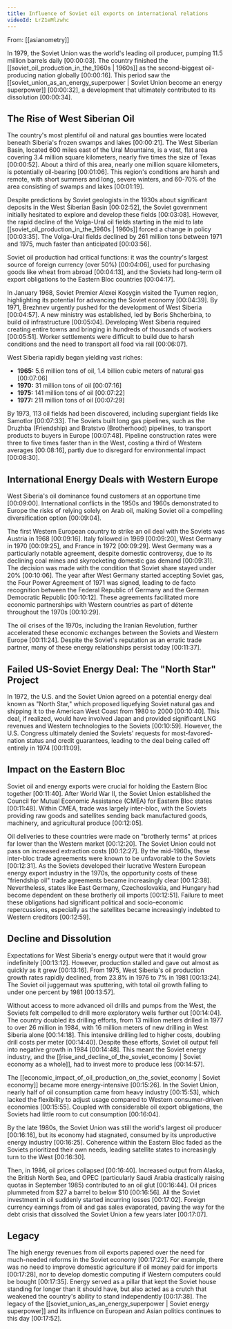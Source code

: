 ```yaml
---
title: Influence of Soviet oil exports on international relations
videoId: LrZ1eMlzwhc
---
```


From: [[asianometry]] <br/> 

In 1979, the Soviet Union was the world's leading oil producer, pumping 11.5 million barrels daily <a class="yt-timestamp" data-t="00:00:03">[00:00:03]</a>. The country finished the [[soviet_oil_production_in_the_1960s | 1960s]] as the second-biggest oil-producing nation globally <a class="yt-timestamp" data-t="00:00:16">[00:00:16]</a>. This period saw the [[soviet_union_as_an_energy_superpower | Soviet Union become an energy superpower]] <a class="yt-timestamp" data-t="00:00:32">[00:00:32]</a>, a development that ultimately contributed to its dissolution <a class="yt-timestamp" data-t="00:00:34">[00:00:34]</a>.

## The Rise of West Siberian Oil

The country's most plentiful oil and natural gas bounties were located beneath Siberia's frozen swamps and lakes <a class="yt-timestamp" data-t="00:00:21">[00:00:21]</a>. The West Siberian Basin, located 600 miles east of the Ural Mountains, is a vast, flat area covering 3.4 million square kilometers, nearly five times the size of Texas <a class="yt-timestamp" data-t="00:00:52">[00:00:52]</a>. About a third of this area, nearly one million square kilometers, is potentially oil-bearing <a class="yt-timestamp" data-t="00:01:06">[00:01:06]</a>. This region's conditions are harsh and remote, with short summers and long, severe winters, and 60-70% of the area consisting of swamps and lakes <a class="yt-timestamp" data-t="00:01:19">[00:01:19]</a>.

Despite predictions by Soviet geologists in the 1930s about significant deposits in the West Siberian Basin <a class="yt-timestamp" data-t="00:02:52">[00:02:52]</a>, the Soviet government initially hesitated to explore and develop these fields <a class="yt-timestamp" data-t="00:03:08">[00:03:08]</a>. However, the rapid decline of the Volga-Ural oil fields starting in the mid to late [[soviet_oil_production_in_the_1960s | 1960s]] forced a change in policy <a class="yt-timestamp" data-t="00:03:35">[00:03:35]</a>. The Volga-Ural fields declined by 261 million tons between 1971 and 1975, much faster than anticipated <a class="yt-timestamp" data-t="00:03:56">[00:03:56]</a>.

Soviet oil production had critical functions: it was the country's largest source of foreign currency (over 50%) <a class="yt-timestamp" data-t="00:04:06">[00:04:06]</a>, used for purchasing goods like wheat from abroad <a class="yt-timestamp" data-t="00:04:13">[00:04:13]</a>, and the Soviets had long-term oil export obligations to the Eastern Bloc countries <a class="yt-timestamp" data-t="00:04:17">[00:04:17]</a>.

In January 1968, Soviet Premier Alexei Kosygin visited the Tyumen region, highlighting its potential for advancing the Soviet economy <a class="yt-timestamp" data-t="00:04:39">[00:04:39]</a>. By 1971, Brezhnev urgently pushed for the development of West Siberia <a class="yt-timestamp" data-t="00:04:57">[00:04:57]</a>. A new ministry was established, led by Boris Shcherbina, to build oil infrastructure <a class="yt-timestamp" data-t="00:05:04">[00:05:04]</a>. Developing West Siberia required creating entire towns and bringing in hundreds of thousands of workers <a class="yt-timestamp" data-t="00:05:51">[00:05:51]</a>. Worker settlements were difficult to build due to harsh conditions and the need to transport all food via rail <a class="yt-timestamp" data-t="00:06:07">[00:06:07]</a>.

West Siberia rapidly began yielding vast riches:
*   **1965:** 5.6 million tons of oil, 1.4 billion cubic meters of natural gas <a class="yt-timestamp" data-t="00:07:06">[00:07:06]</a>
*   **1970:** 31 million tons of oil <a class="yt-timestamp" data-t="00:07:16">[00:07:16]</a>
*   **1975:** 141 million tons of oil <a class="yt-timestamp" data-t="00:07:22">[00:07:22]</a>
*   **1977:** 211 million tons of oil <a class="yt-timestamp" data-t="00:07:29">[00:07:29]</a>

By 1973, 113 oil fields had been discovered, including supergiant fields like Samotlor <a class="yt-timestamp" data-t="00:07:33">[00:07:33]</a>. The Soviets built long gas pipelines, such as the Druzhba (Friendship) and Bratstvo (Brotherhood) pipelines, to transport products to buyers in Europe <a class="yt-timestamp" data-t="00:07:48">[00:07:48]</a>. Pipeline construction rates were three to five times faster than in the West, costing a third of Western averages <a class="yt-timestamp" data-t="00:08:16">[00:08:16]</a>, partly due to disregard for environmental impact <a class="yt-timestamp" data-t="00:08:30">[00:08:30]</a>.

## International Energy Deals with Western Europe

West Siberia's oil dominance found customers at an opportune time <a class="yt-timestamp" data-t="00:09:00">[00:09:00]</a>. International conflicts in the 1950s and 1960s demonstrated to Europe the risks of relying solely on Arab oil, making Soviet oil a compelling diversification option <a class="yt-timestamp" data-t="00:09:04">[00:09:04]</a>.

The first Western European country to strike an oil deal with the Soviets was Austria in 1968 <a class="yt-timestamp" data-t="00:09:16">[00:09:16]</a>. Italy followed in 1969 <a class="yt-timestamp" data-t="00:09:20">[00:09:20]</a>, West Germany in 1970 <a class="yt-timestamp" data-t="00:09:25">[00:09:25]</a>, and France in 1972 <a class="yt-timestamp" data-t="00:09:29">[00:09:29]</a>. West Germany was a particularly notable agreement, despite domestic controversy, due to its declining coal mines and skyrocketing domestic gas demand <a class="yt-timestamp" data-t="00:09:31">[00:09:31]</a>. The decision was made with the condition that Soviet share stayed under 20% <a class="yt-timestamp" data-t="00:10:06">[00:10:06]</a>. The year after West Germany started accepting Soviet gas, the Four Power Agreement of 1971 was signed, leading to de facto recognition between the Federal Republic of Germany and the German Democratic Republic <a class="yt-timestamp" data-t="00:10:12">[00:10:12]</a>. These agreements facilitated more economic partnerships with Western countries as part of détente throughout the 1970s <a class="yt-timestamp" data-t="00:10:29">[00:10:29]</a>.

The oil crises of the 1970s, including the Iranian Revolution, further accelerated these economic exchanges between the Soviets and Western Europe <a class="yt-timestamp" data-t="00:11:24">[00:11:24]</a>. Despite the Soviet's reputation as an erratic trade partner, many of these energy relationships persist today <a class="yt-timestamp" data-t="00:11:37">[00:11:37]</a>.

## Failed US-Soviet Energy Deal: The "North Star" Project

In 1972, the U.S. and the Soviet Union agreed on a potential energy deal known as "North Star," which proposed liquefying Soviet natural gas and shipping it to the American West Coast from 1980 to 2000 <a class="yt-timestamp" data-t="00:10:40">[00:10:40]</a>. This deal, if realized, would have involved Japan and provided significant LNG revenues and Western technologies to the Soviets <a class="yt-timestamp" data-t="00:10:59">[00:10:59]</a>. However, the U.S. Congress ultimately denied the Soviets' requests for most-favored-nation status and credit guarantees, leading to the deal being called off entirely in 1974 <a class="yt-timestamp" data-t="00:11:09">[00:11:09]</a>.

## Impact on the Eastern Bloc

Soviet oil and energy exports were crucial for holding the Eastern Bloc together <a class="yt-timestamp" data-t="00:11:40">[00:11:40]</a>. After World War II, the Soviet Union established the Council for Mutual Economic Assistance (CMEA) for Eastern Bloc states <a class="yt-timestamp" data-t="00:11:48">[00:11:48]</a>. Within CMEA, trade was largely inter-bloc, with the Soviets providing raw goods and satellites sending back manufactured goods, machinery, and agricultural produce <a class="yt-timestamp" data-t="00:12:05">[00:12:05]</a>.

Oil deliveries to these countries were made on "brotherly terms" at prices far lower than the Western market <a class="yt-timestamp" data-t="00:12:20">[00:12:20]</a>. The Soviet Union could not pass on increased extraction costs <a class="yt-timestamp" data-t="00:12:27">[00:12:27]</a>. By the mid-1960s, these inter-bloc trade agreements were known to be unfavorable to the Soviets <a class="yt-timestamp" data-t="00:12:31">[00:12:31]</a>. As the Soviets developed their lucrative Western European energy export industry in the 1970s, the opportunity costs of these "friendship oil" trade agreements became increasingly clear <a class="yt-timestamp" data-t="00:12:38">[00:12:38]</a>. Nevertheless, states like East Germany, Czechoslovakia, and Hungary had become dependent on these brotherly oil imports <a class="yt-timestamp" data-t="00:12:51">[00:12:51]</a>. Failure to meet these obligations had significant political and socio-economic repercussions, especially as the satellites became increasingly indebted to Western creditors <a class="yt-timestamp" data-t="00:12:59">[00:12:59]</a>.

## Decline and Dissolution

Expectations for West Siberia's energy output were that it would grow indefinitely <a class="yt-timestamp" data-t="00:13:12">[00:13:12]</a>. However, production stalled and gave out almost as quickly as it grew <a class="yt-timestamp" data-t="00:13:16">[00:13:16]</a>. From 1975, West Siberia's oil production growth rates rapidly declined, from 23.8% in 1976 to 7% in 1981 <a class="yt-timestamp" data-t="00:13:24">[00:13:24]</a>. The Soviet oil juggernaut was sputtering, with total oil growth falling to under one percent by 1981 <a class="yt-timestamp" data-t="00:13:57">[00:13:57]</a>.

Without access to more advanced oil drills and pumps from the West, the Soviets felt compelled to drill more exploratory wells further out <a class="yt-timestamp" data-t="00:14:04">[00:14:04]</a>. The country doubled its drilling efforts, from 13 million meters drilled in 1977 to over 26 million in 1984, with 16 million meters of new drilling in West Siberia alone <a class="yt-timestamp" data-t="00:14:18">[00:14:18]</a>. This intensive drilling led to higher costs, doubling drill costs per meter <a class="yt-timestamp" data-t="00:14:40">[00:14:40]</a>. Despite these efforts, Soviet oil output fell into negative growth in 1984 <a class="yt-timestamp" data-t="00:14:48">[00:14:48]</a>. This meant the Soviet energy industry, and the [[rise_and_decline_of_the_soviet_economy | Soviet economy as a whole]], had to invest more to produce less <a class="yt-timestamp" data-t="00:14:57">[00:14:57]</a>.

The [[economic_impact_of_oil_production_on_the_soviet_economy | Soviet economy]] became more energy-intensive <a class="yt-timestamp" data-t="00:15:26">[00:15:26]</a>. In the Soviet Union, nearly half of oil consumption came from heavy industry <a class="yt-timestamp" data-t="00:15:53">[00:15:53]</a>, which lacked the flexibility to adjust usage compared to Western consumer-driven economies <a class="yt-timestamp" data-t="00:15:55">[00:15:55]</a>. Coupled with considerable oil export obligations, the Soviets had little room to cut consumption <a class="yt-timestamp" data-t="00:16:04">[00:16:04]</a>.

By the late 1980s, the Soviet Union was still the world's largest oil producer <a class="yt-timestamp" data-t="00:16:16">[00:16:16]</a>, but its economy had stagnated, consumed by its unproductive energy industry <a class="yt-timestamp" data-t="00:16:25">[00:16:25]</a>. Coherence within the Eastern Bloc faded as the Soviets prioritized their own needs, leading satellite states to increasingly turn to the West <a class="yt-timestamp" data-t="00:16:30">[00:16:30]</a>.

Then, in 1986, oil prices collapsed <a class="yt-timestamp" data-t="00:16:40">[00:16:40]</a>. Increased output from Alaska, the British North Sea, and OPEC (particularly Saudi Arabia drastically raising quotas in September 1985) contributed to an oil glut <a class="yt-timestamp" data-t="00:16:44">[00:16:44]</a>. Oil prices plummeted from $27 a barrel to below $10 <a class="yt-timestamp" data-t="00:16:56">[00:16:56]</a>. All the Soviet investment in oil suddenly started incurring losses <a class="yt-timestamp" data-t="00:17:02">[00:17:02]</a>. Foreign currency earnings from oil and gas sales evaporated, paving the way for the debt crisis that dissolved the Soviet Union a few years later <a class="yt-timestamp" data-t="00:17:07">[00:17:07]</a>.

## Legacy

The high energy revenues from oil exports papered over the need for much-needed reforms in the Soviet economy <a class="yt-timestamp" data-t="00:17:22">[00:17:22]</a>. For example, there was no need to improve domestic agriculture if oil money paid for imports <a class="yt-timestamp" data-t="00:17:28">[00:17:28]</a>, nor to develop domestic computing if Western computers could be bought <a class="yt-timestamp" data-t="00:17:35">[00:17:35]</a>. Energy served as a pillar that kept the Soviet house standing for longer than it should have, but also acted as a crutch that weakened the country's ability to stand independently <a class="yt-timestamp" data-t="00:17:38">[00:17:38]</a>. The legacy of the [[soviet_union_as_an_energy_superpower | Soviet energy superpower]] and its influence on European and Asian politics continues to this day <a class="yt-timestamp" data-t="00:17:52">[00:17:52]</a>.